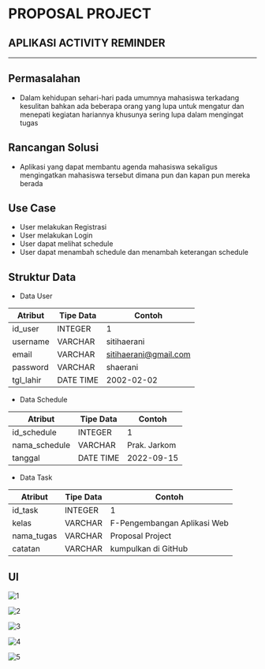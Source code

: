 # PROPOSAL PROJECT 
## APLIKASI ACTIVITY REMINDER
******************************************************************
## Permasalahan
* Dalam kehidupan sehari-hari pada umumnya   mahasiswa terkadang kesulitan bahkan ada beberapa orang yang lupa untuk mengatur dan menepati kegiatan hariannya khusunya sering lupa dalam mengingat tugas

## Rancangan Solusi
* Aplikasi yang dapat membantu agenda mahasiswa sekaligus mengingatkan mahasiswa tersebut dimana pun dan kapan pun mereka berada

## Use Case
* User melakukan Registrasi
* User melakukan Login
* User dapat melihat schedule
* User dapat menambah schedule dan menambah keterangan schedule

## Struktur Data

* Data User

| Atribut  | Tipe Data | Contoh                |
| -------- | --------- | --------------------- |
| id_user  | INTEGER   | 1                     |
| username | VARCHAR   | sitihaerani           |
| email    | VARCHAR   | sitihaerani@gmail.com |
| password | VARCHAR   | shaerani              |
| tgl_lahir| DATE TIME | 2002-02-02            |


* Data Schedule

| Atribut       | Tipe Data | Contoh       |
| ------------- | --------- | ------------ |
| id_schedule   | INTEGER   | 1            |
| nama_schedule | VARCHAR   | Prak. Jarkom |
| tanggal       | DATE TIME | 2022-09-15   |

* Data Task

| Atribut    | Tipe Data | Contoh                      |
| ---------- | --------- | --------------------------- |
| id_task    | INTEGER   | 1                           |
| kelas      | VARCHAR   | F-Pengembangan Aplikasi Web |
| nama_tugas | VARCHAR   | Proposal Project            |
| catatan    | VARCHAR   | kumpulkan di GitHub         |  


## UI

![1](https://user-images.githubusercontent.com/112878739/189589451-62a19bd6-a032-4ba8-8ac8-a5c2663a11f2.png)


![2](https://user-images.githubusercontent.com/112878739/189589602-b4b55f8a-625d-4aac-b0ba-ff611dd69b52.png)


![3](https://user-images.githubusercontent.com/112878739/189589635-10cbc6ac-f01e-4cd7-bce2-7118cd0b55d1.png)


![4](https://user-images.githubusercontent.com/112878739/189589673-7ba0c61a-9623-4bf0-940c-5dcb57d14845.png)


![5](https://user-images.githubusercontent.com/112878739/189589694-8642ff17-b96a-4249-afbe-c45142d89fc1.png)

